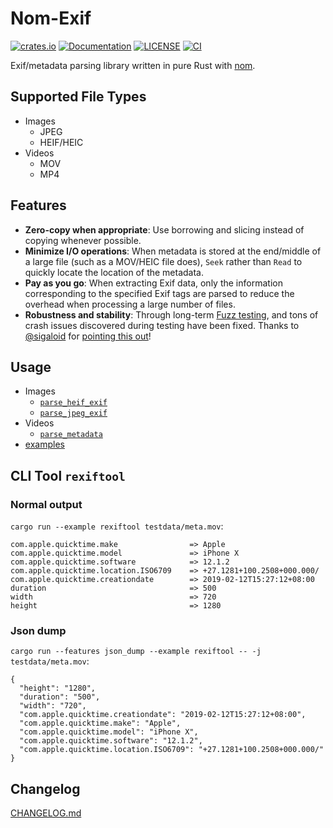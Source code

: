 # Nom-Exif

[![crates.io](https://img.shields.io/crates/v/nom-exif.svg)](https://crates.io/crates/nom-exif)
[![Documentation](https://docs.rs/nom-exif/badge.svg)](https://docs.rs/nom-exif)
[![LICENSE](https://img.shields.io/badge/license-MIT-blue.svg)](LICENSE)
[![CI](https://github.com/mindeng/nom-exif/actions/workflows/rust.yml/badge.svg)](https://github.com/mindeng/nom-exif/actions)

Exif/metadata parsing library written in pure Rust with [nom](https://github.com/rust-bakery/nom).

## Supported File Types

-   Images
    -   JPEG
    -   HEIF/HEIC
-   Videos
    -   MOV
    -   MP4

## Features

-   **Zero-copy when appropriate**: Use borrowing and slicing instead of copying
    whenever possible.
-   **Minimize I/O operations**: When metadata is stored at the end/middle of a
    large file (such as a MOV/HEIC file does), `Seek` rather than `Read` to
    quickly locate the location of the metadata.
-   **Pay as you go**: When extracting Exif data, only the information
    corresponding to the specified Exif tags are parsed to reduce the overhead
    when processing a large number of files.
-   **Robustness and stability**: Through long-term [Fuzz
    testing](https://github.com/rust-fuzz/afl.rs), and tons of crash issues
    discovered during testing have been fixed. Thanks to
    [@sigaloid](https://github.com/sigaloid) for [pointing this
    out](https://github.com/mindeng/nom-exif/pull/5)!


## Usage

- Images
    - [`parse_heif_exif`](https://docs.rs/nom-exif/latest/nom_exif/fn.parse_heif_exif.html)
    - [`parse_jpeg_exif`](https://docs.rs/nom-exif/latest/nom_exif/fn.parse_jpeg_exif.html)
- Videos
    - [`parse_metadata`](https://docs.rs/nom-exif/latest/nom_exif/fn.parse_metadata.html)
- [examples](examples/)

## CLI Tool `rexiftool`

### Normal output

`cargo run --example rexiftool testdata/meta.mov`:

``` text
com.apple.quicktime.make                => Apple
com.apple.quicktime.model               => iPhone X
com.apple.quicktime.software            => 12.1.2
com.apple.quicktime.location.ISO6709    => +27.1281+100.2508+000.000/
com.apple.quicktime.creationdate        => 2019-02-12T15:27:12+08:00
duration                                => 500
width                                   => 720
height                                  => 1280
```

### Json dump

`cargo run --features json_dump --example rexiftool -- -j testdata/meta.mov`:

``` text
{
  "height": "1280",
  "duration": "500",
  "width": "720",
  "com.apple.quicktime.creationdate": "2019-02-12T15:27:12+08:00",
  "com.apple.quicktime.make": "Apple",
  "com.apple.quicktime.model": "iPhone X",
  "com.apple.quicktime.software": "12.1.2",
  "com.apple.quicktime.location.ISO6709": "+27.1281+100.2508+000.000/"
}
```

## Changelog

[CHANGELOG.md](CHANGELOG.md)
